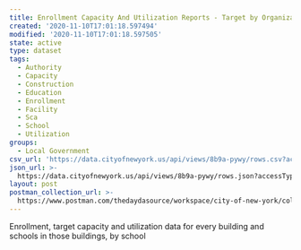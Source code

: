```yaml
---
title: Enrollment Capacity And Utilization Reports - Target by Organization
created: '2020-11-10T17:01:18.597494'
modified: '2020-11-10T17:01:18.597505'
state: active
type: dataset
tags:
  - Authority
  - Capacity
  - Construction
  - Education
  - Enrollment
  - Facility
  - Sca
  - School
  - Utilization
groups:
  - Local Government
csv_url: 'https://data.cityofnewyork.us/api/views/8b9a-pywy/rows.csv?accessType=DOWNLOAD'
json_url: >-
  https://data.cityofnewyork.us/api/views/8b9a-pywy/rows.json?accessType=DOWNLOAD
layout: post
postman_collection_url: >-
  https://www.postman.com/thedaydasource/workspace/city-of-new-york/collection/15909983-f0cd65a1-e146-46c3-8956-c5daa0000403
---
```

Enrollment, target capacity and utilization data for every building and schools in those buildings, by school
